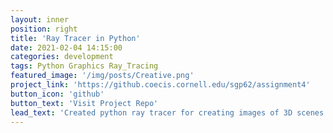 ```yaml
---
layout: inner
position: right
title: 'Ray Tracer in Python'
date: 2021-02-04 14:15:00
categories: development
tags: Python Graphics Ray_Tracing
featured_image: '/img/posts/Creative.png'
project_link: 'https://github.coecis.cornell.edu/sgp62/assignment4'
button_icon: 'github'
button_text: 'Visit Project Repo'
lead_text: 'Created python ray tracer for creating images of 3D scenes with varying shapes, materials, and lights.'
---
```

